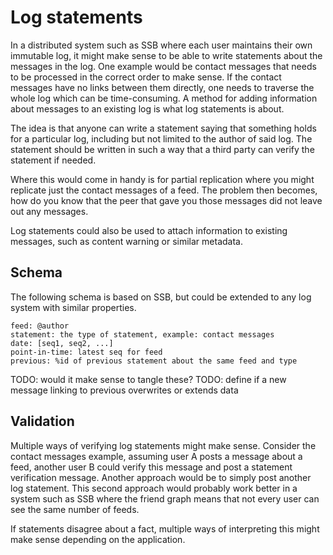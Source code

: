 # Log statements

In a distributed system such as SSB where each user maintains their
own immutable log, it might make sense to be able to write statements
about the messages in the log. One example would be contact messages
that needs to be processed in the correct order to make sense. If the
contact messages have no links between them directly, one needs to
traverse the whole log which can be time-consuming. A method for
adding information about messages to an existing log is what log
statements is about.

The idea is that anyone can write a statement saying that something
holds for a particular log, including but not limited to the author of
said log. The statement should be written in such a way that a third
party can verify the statement if needed.

Where this would come in handy is for partial replication where you
might replicate just the contact messages of a feed. The problem then
becomes, how do you know that the peer that gave you those messages
did not leave out any messages.

Log statements could also be used to attach information to existing
messages, such as content warning or similar metadata.

## Schema

The following schema is based on SSB, but could be extended to any log
system with similar properties.

```
feed: @author
statement: the type of statement, example: contact messages
date: [seq1, seq2, ...]
point-in-time: latest seq for feed
previous: %id of previous statement about the same feed and type
```

TODO: would it make sense to tangle these?
TODO: define if a new message linking to previous overwrites or extends data

## Validation

Multiple ways of verifying log statements might make sense. Consider
the contact messages example, assuming user A posts a message about a
feed, another user B could verify this message and post a statement
verification message. Another approach would be to simply post another
log statement. This second approach would probably work better in a
system such as SSB where the friend graph means that not every user
can see the same number of feeds.

If statements disagree about a fact, multiple ways of interpreting
this might make sense depending on the application.
